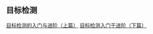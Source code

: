 目标检测
--------

[目标检测的入门与进阶（上篇）](https://mp.weixin.qq.com/s/R4NJp5ZL2-2T-bnkfFO8bg)
[目标检测入门于进阶（下篇）](https://mp.weixin.qq.com/s/73hD4Oq7xo3YkrDVy53Lyg)

